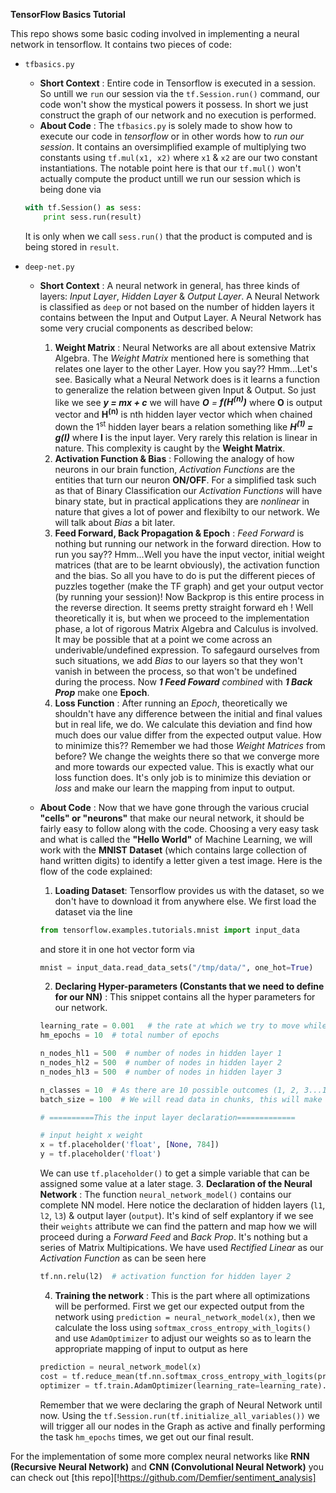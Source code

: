 **TensorFlow Basics Tutorial**

This repo shows some basic coding involved in implementing a neural network in tensorflow.
It contains two pieces of code:

* ```tfbasics.py```
    * **Short Context** : Entire code in Tensorflow is executed in a session. So untill we ```run``` our session via the ```tf.Session.run()``` command, our code won't show the mystical powers it possess. In short we just construct the graph of our network and no execution is performed.
    * **About Code** : The ```tfbasics.py``` is solely made to show how to execute our code in _tensorflow_ or in other words how to _run our session_. It contains an oversimplified example of multiplying two constants using ```tf.mul(x1, x2)``` where ```x1``` & ```x2``` are our two constant instantiations. The notable point here is that our ```tf.mul()``` won't actually compute the product untill we run our session which is being done via
    ```python
    with tf.Session() as sess:
        print sess.run(result)
    ```
    It is only when we call ```sess.run()``` that the product is computed and is being stored in ```result```.

* ```deep-net.py```
    * **Short Context** : A neural network in general, has three kinds of layers: *Input Layer*, *Hidden Layer* & *Output Layer*. A Neural Network is classified as ```deep``` or not based on the number of hidden layers it contains between the Input and Output Layer. A Neural Network has some very crucial components as described below:
        1. **Weight Matrix** : Neural Networks are all about extensive Matrix Algebra. The _Weight Matrix_ mentioned here is something that relates one layer to the other Layer. How you say?? Hmm...Let's see. Basically what a Neural Network does is it learns a function to generalize the relation between given Input & Output. So just like we see _**y = mx + c**_ we will have _**O** = **f(H<sup>(n)</sup>)**_ where **O** is output vector and **H<sup>(n)</sup>** is nth hidden layer vector which when chained down the 1<sup>st</sup> hidden layer bears a relation something like _**H<sup>(1)</sup> = g(I)**_ where **I** is the input layer. Very rarely this relation is linear in nature. This complexity is caught by the **Weight Matrix**.
        2. **Activation Function & Bias** : Following the analogy of how neurons in our brain function, _Activation Functions_ are the entities that turn our neuron **ON/OFF**. For a simplified task such as that of Binary Classification our _Activation Functions_ will have binary state, but in practical applications they are _nonlinear_ in nature that gives a lot of power and flexibilty to our network. We will talk about *Bias* a bit later.
        3. **Feed Forward, Back Propagation & Epoch** : _Feed Forward_ is nothing but running our network in the forward direction. How to run you say?? Hmm...Well you have the input vector, initial weight matrices (that are to be learnt obviously), the activation function and the bias. So all you have to do is put the different pieces of puzzles together (make the TF graph) and get your output vector (by running your session)! Now Backprop is this entire process in the reverse direction. It seems pretty straight forward eh ! Well theoretically it is, but when we proceed to the implementation phase, a lot of rigorous Matrix Algebra and Calculus is involved. It may be possible that at a point we come across an underivable/undefined expression. To safegaurd ourselves from such situations, we add *Bias* to our layers so that they won't vanish in between the process, so that won't be undefined during the process. Now _**1 Feed Foward** combined_ with _**1 Back Prop**_ make one **Epoch**.
        4. **Loss Function** : After running an _Epoch_, theoretically we shouldn't have any difference between the initial and final values but in real life, we do. We calculate this deviation and find how much does our value differ from the expected output value. How to minimize this?? Remember we had those *Weight Matrices* from before? We change the weights there so that we converge more and more towards our expected value. This is exactly what our loss function does. It's only job is to minimize this deviation or _loss_ and make our learn the mapping from input to output.
    * **About Code** : Now that we have gone through the various crucial **"cells" or "neurons"** that make our neural network, it should be fairly easy to follow along with the code. Choosing a very easy task and what is called the **"Hello World"** of Machine Learning, we will work with the **MNIST Dataset** (which contains large collection of hand written digits) to identify a letter given a test image. Here is the flow of the code explained:
        1. **Loading Dataset**: Tensorflow provides us with the dataset, so we don't have to download it from anywhere else. We first load the dataset via the line
        ```python
        from tensorflow.examples.tutorials.mnist import input_data
        ```
        and store it in one hot vector form via
        ```python
        mnist = input_data.read_data_sets("/tmp/data/", one_hot=True)
        ```
        2. **Declaring Hyper-parameters (Constants that we need to define for our NN)** : This snippet contains all the hyper parameters for our network.
        ```python
        learning_rate = 0.001   # the rate at which we try to move while optimization
        hm_epochs = 10  # total number of epochs

        n_nodes_hl1 = 500  # number of nodes in hidden layer 1
        n_nodes_hl2 = 500  # number of nodes in hidden layer 2
        n_nodes_hl3 = 500  # number of nodes in hidden layer 3

        n_classes = 10  # As there are 10 possible outcomes (1, 2, 3...10)
        batch_size = 100  # We will read data in chunks, this will make our code a lot faster

        # ==========This the input layer declaration=============

        # input height x weight
        x = tf.placeholder('float', [None, 784])
        y = tf.placeholder('float')
        ```
        We can use ```tf.placeholder()``` to get a simple variable that can be assigned some value at a later stage.
        3. **Declaration of the Neural Network** : The function ```neural_network_model()``` contains our complete NN model. Here notice the declaration of hidden layers (```l1```, ```l2```, ```l3```) & output layer (```output```). It's kind of self explantory if we see their ```weights``` attribute we can find the pattern and map how we will proceed during a *Forward Feed* and *Back Prop*. It's nothing but a series of Matrix Multipications.
        We have used *Rectified Linear* as our *Activation Function* as can be seen here
        ```python
        tf.nn.relu(l2)  # activation function for hidden layer 2
        ```
        4. **Training the network** : This is the part where all optimizations will be performed. First we get our expected output from the network using ```prediction = neural_network_model(x)```, then we calculate the loss using ```softmax_cross_entropy_with_logits()``` and use ```AdamOptimizer``` to adjust our weights so as to learn the appropriate mapping of input to output as here
        ```python
        prediction = neural_network_model(x)
        cost = tf.reduce_mean(tf.nn.softmax_cross_entropy_with_logits(prediction, y))
        optimizer = tf.train.AdamOptimizer(learning_rate=learning_rate).minimize(cost)
        ```

        Remember that we were declaring the graph of Neural Network until now. Using the ```tf.Session.run(tf.initialize_all_variables())``` we will trigger all our nodes in the Graph as active and finally performing the task ```hm_epochs``` times, we get out our final result.

For the implementation of some more complex neural networks like **RNN (Recursive Neural Network)** and **CNN (Convolutional Neural Network)** you can check out [this repo][!https://github.com/Demfier/sentiment_analysis]
